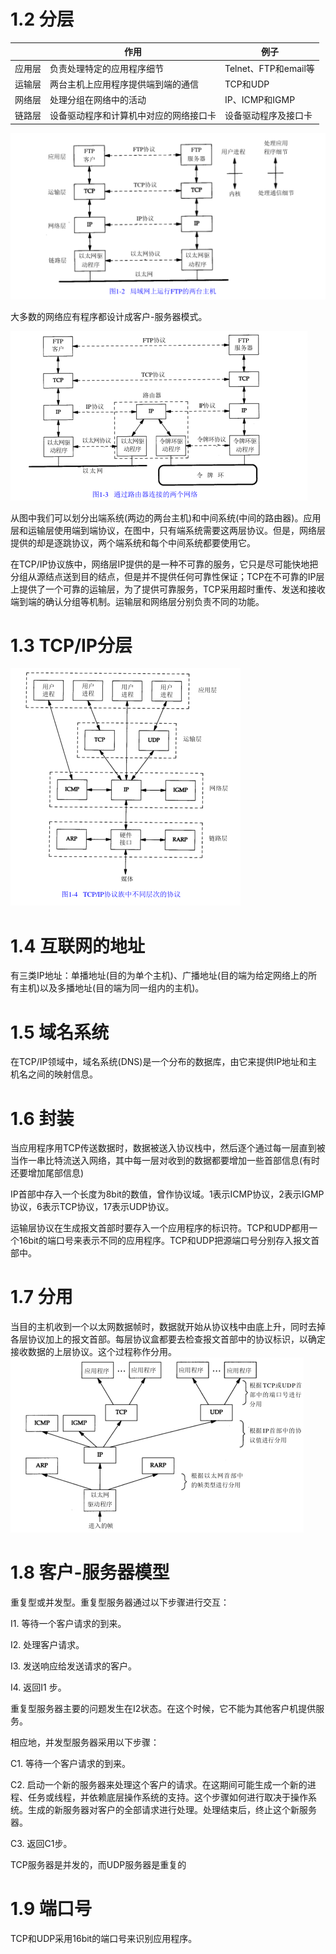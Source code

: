 # 1.2 分层

|      | 作用               | 例子                 |
| ---- | ---------------- | ------------------ |
| 应用层   | 负责处理特定的应用程序细节   | Telnet、FTP和email等 |
| 运输层   | 两台主机上应用程序提供端到端的通信   | TCP和UDP |
| 网络层   | 处理分组在网络中的活动   | IP、ICMP和IGMP |
| 链路层   | 设备驱动程序和计算机中对应的网络接口卡   | 设备驱动程序及接口卡 |

![](image/1-2.png)

大多数的网络应有程序都设计成客户-服务器模式。

![](image/1-3.png)

从图中我们可以划分出端系统(两边的两台主机)和中间系统(中间的路由器)。应用层和运输层使用端到端协议，在图中，只有端系统需要这两层协议。但是，网络层提供的却是逐跳协议，两个端系统和每个中间系统都要使用它。

在TCP/IP协议族中，网络层IP提供的是一种不可靠的服务，它只是尽可能快地把分组从源结点送到目的结点，但是并不提供任何可靠性保证；TCP在不可靠的IP层上提供了一个可靠的运输层，为了提供可靠服务，TCP采用超时重传、发送和接收端到端的确认分组等机制。运输层和网络层分别负责不同的功能。

# 1.3 TCP/IP分层

![](image/1-4.png)

# 1.4 互联网的地址

有三类IP地址：单播地址(目的为单个主机)、广播地址(目的端为给定网络上的所有主机)以及多播地址(目的端为同一组内的主机)。

# 1.5 域名系统

在TCP/IP领域中，域名系统(DNS)是一个分布的数据库，由它来提供IP地址和主机名之间的映射信息。

# 1.6 封装

当应用程序用TCP传送数据时，数据被送入协议栈中，然后逐个通过每一层直到被当作一串比特流送入网络，其中每一层对收到的数据都要增加一些首部信息(有时还要增加尾部信息)

IP首部中存入一个长度为8bit的数值，曾作协议域。1表示ICMP协议，2表示IGMP协议，6表示TCP协议，17表示UDP协议。

运输层协议在生成报文首部时要存入一个应用程序的标识符。TCP和UDP都用一个16bit的端口号来表示不同的应用程序。TCP和UDP把源端口号分别存入报文首部中。

# 1.7 分用

当目的主机收到一个以太网数据帧时，数据就开始从协议栈中由底上升，同时去掉各层协议加上的报文首部。每层协议盒都要去检查报文首部中的协议标识，以确定接收数据的上层协议。这个过程称作分用。
![](image/1-8.png)

# 1.8 客户-服务器模型

重复型或并发型。重复型服务器通过以下步骤进行交互：

I1. 等待一个客户请求的到来。

I2. 处理客户请求。

I3. 发送响应给发送请求的客户。

I4. 返回I1 步。

重复型服务器主要的问题发生在I2状态。在这个时候，它不能为其他客户机提供服务。

相应地，并发型服务器采用以下步骤：

C1. 等待一个客户请求的到来。

C2.  启动一个新的服务器来处理这个客户的请求。在这期间可能生成一个新的进程、任务或线程，并依赖底层操作系统的支持。这个步骤如何进行取决于操作系统。生成的新服务器对客户的全部请求进行处理。处理结束后，终止这个新服务器。

C3. 返回C1步。

TCP服务器是并发的，而UDP服务器是重复的

# 1.9 端口号

TCP和UDP采用16bit的端口号来识别应用程序。